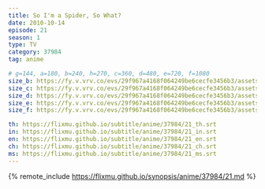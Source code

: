 ```yaml
---
title: So I'm a Spider, So What?
date: 2010-10-14
episode: 21
season: 1
type: TV
category: 37984
tag: anime

# g=144, a=180, b=240, h=270, c=360, d=480, e=720, f=1080
size_b: https://fy.v.vrv.co/evs/29f967a4168f064249be6cecfe3456b3/assets/c6a5fd02ddbd22b7452c710669c205c2_4073101.mp4
size_c: https://fy.v.vrv.co/evs/29f967a4168f064249be6cecfe3456b3/assets/c6a5fd02ddbd22b7452c710669c205c2_4073100.mp4
size_d: https://fy.v.vrv.co/evs/29f967a4168f064249be6cecfe3456b3/assets/c6a5fd02ddbd22b7452c710669c205c2_4073102.mp4
size_e: https://fy.v.vrv.co/evs/29f967a4168f064249be6cecfe3456b3/assets/c6a5fd02ddbd22b7452c710669c205c2_4073103.mp4
size_f: https://fy.v.vrv.co/evs/29f967a4168f064249be6cecfe3456b3/assets/c6a5fd02ddbd22b7452c710669c205c2_4073104.mp4

th: https://flixmu.github.io/subtitle/anime/37984/21_th.srt
in: https://flixmu.github.io/subtitle/anime/37984/21_in.srt
en: https://flixmu.github.io/subtitle/anime/37984/21_en.srt
ch: https://flixmu.github.io/subtitle/anime/37984/21_ch.srt
ms: https://flixmu.github.io/subtitle/anime/37984/21_ms.srt
---
```

{% remote_include https://flixmu.github.io/synopsis/anime/37984/21.md %}
